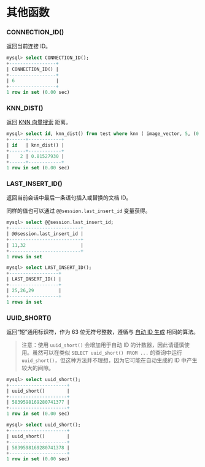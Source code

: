 # 其他函数

### CONNECTION_ID()

返回当前连接 ID。

```sql
mysql> select CONNECTION_ID();
+-----------------+
| CONNECTION_ID() |
+-----------------+
| 6               |
+-----------------+
1 row in set (0.00 sec)
```

### KNN_DIST()

返回 [KNN 向量搜索](../Searching/KNN.md) 距离。

```sql
mysql> select id, knn_dist() from test where knn ( image_vector, 5, (0.286569,-0.031816,0.066684,0.032926) ) and match('white') and id < 10;
+------+------------+
| id   | knn_dist() |
+------+------------+
|    2 | 0.81527930 |
+------+------------+
1 row in set (0.00 sec)
```

### LAST_INSERT_ID()
返回当前会话中最后一条语句插入或替换的文档 ID。

同样的值也可以通过 `@@session.last_insert_id` 变量获得。

```sql
mysql> select @@session.last_insert_id;
+--------------------------+
| @@session.last_insert_id |
+--------------------------+
| 11,32                    |
+--------------------------+
1 rows in set

mysql> select LAST_INSERT_ID();
+------------------+
| LAST_INSERT_ID() |
+------------------+
| 25,26,29         |
+------------------+
1 rows in set
```

### UUID_SHORT()

返回“短”通用标识符，作为 63 位无符号整数，遵循与 [自动 ID 生成](../Data_creation_and_modification/Adding_documents_to_a_table/Adding_documents_to_a_real-time_table.md#Auto-ID) 相同的算法。

> 注意：使用 `uuid_short()` 会增加用于自动 ID 的计数器，因此请谨慎使用。虽然可以在类似 `SELECT uuid_short() FROM ...` 的查询中运行 `uuid_short()`，但这种方法并不理想，因为它可能在自动生成的 ID 中产生较大的间隙。

```sql
mysql> select uuid_short();
+---------------------+
| uuid_short()        |
+---------------------+
| 5839598169280741377 |
+---------------------+
1 row in set (0.00 sec)

mysql> select uuid_short();
+---------------------+
| uuid_short()        |
+---------------------+
| 5839598169280741378 |
+---------------------+
1 row in set (0.00 sec)
```

<!-- proofread -->

